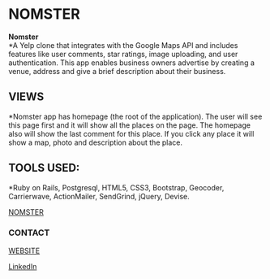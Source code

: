 # NOMSTER

**Nomster**  
*A Yelp clone that integrates with the Google Maps API and includes features like user comments, star ratings, image uploading, and user authentication. This app enables business owners advertise by creating a venue, address and give a brief description about their business. 

## VIEWS
*Nomster app has homepage (the root of the application). The user will see this page first and it will show all the places on the page. The homepage also will show the last comment for this place. If you click any place it will show a map, photo and description about the place.

## TOOLS USED: 
*Ruby on Rails, Postgresql, HTML5, CSS3, Bootstrap, Geocoder, Carrierwave, ActionMailer, SendGrind, jQuery, Devise. 

[NOMSTER](https://nomster-peter-omunyidde.herokuapp.com/)

### CONTACT

[WEBSITE](https://omunyidde-p.netlify.com)

[LinkedIn](https://www.linkedin.com/in/peter-omunyidde/)
